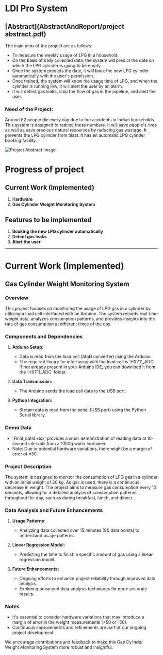 # LDI Pro System

## [Abstract](AbstractAndReport/project abstract.pdf)

The main aims of the project are as follows:
- To measure the weekly usage of LPG in a household.
- On the basis of daily collected data, the system will predict the date on which the LPG cylinder is going to be empty.
- Once the system predicts the date, it will book the new LPG cylinder automatically with the user's permission.
- Once trained, the system will know the usage time of LPG, and when the cylinder is running low, it will alert the user by an alarm.
- It will detect gas leaks, stop the flow of gas in the pipeline, and alert the user.

### Need of the Project:

Around 62 people die every day due to fire accidents in Indian households. This system is designed to reduce these numbers. It will save people's lives as well as save precious natural resources by reducing gas wastage.
It prevents the LPG cylinder from blast.
It has an automatic LPG cylinder booking facility.

![Project Abstract Image](url_to_image)

# Progress of project
## Current Work (Implemented)
1. **Hardware**
2. **Gas Cylinder Weight Monitoring System**
## Features to be implemented 
1. **Booking the new LPG cylinder automatically**
2. **Detect gas leaks**
3. **Alert the user**

---

# Current Work (Implemented)

## Gas Cylinder Weight Monitoring System

### Overview
This project focuses on monitoring the usage of LPG gas in a cylinder by utilizing a load cell interfaced with an Arduino. The system records real-time weight data, analyzes consumption patterns, and provides insights into the rate of gas consumption at different times of the day.

### Components and Dependencies
1. **Arduino Setup:**
    - Data is read from the load cell (AtoD converter) using the Arduino.
    - The required library for interfacing with the load cell is 'HX711_ADC.' If not already present in your Arduino IDE, you can download it from the 'HX711_ADC' folder.

2. **Data Transmission:**
    - The Arduino sends the load cell data to the USB port.

3. **Python Integration:**
    - Stream data is read from the serial (USB port) using the Python Serial library.

### Demo Data
- 'Final_data1.xlsx' provides a small demonstration of reading data at 10-second intervals from a 1000g water container.
- Note: Due to potential hardware variations, there might be a margin of error of ±50.

### Project Description
The system is designed to monitor the consumption of LPG gas in a cylinder with an initial weight of 30 kg. As gas is used, there is a continuous decrease in weight. The project aims to measure gas consumption every 10 seconds, allowing for a detailed analysis of consumption patterns throughout the day, such as during breakfast, lunch, and dinner.

### Data Analysis and Future Enhancements
1. **Usage Patterns:**
    - Analyzing data collected over 15 minutes (90 data points) to understand usage patterns.
  
2. **Linear Regression Model:**
    - Predicting the time to finish a specific amount of gas using a linear regression model.
  
3. **Future Enhancements:**
    - Ongoing efforts to enhance project reliability through improved data analysis.
    - Exploring advanced data analysis techniques for more accurate results.

### Notes
- It's essential to consider hardware variations that may introduce a margin of error in the weight measurements (+50 or -50).
- Continuous improvements and refinements are part of our ongoing project development.

We encourage contributions and feedback to make this Gas Cylinder Weight Monitoring System more robust and insightful.
